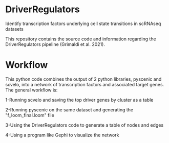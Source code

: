 # DriverRegulators
Identify transcription factors underlying cell state transitions in scRNAseq datasets

This repository contains the source code and information regarding the DriverRegulators pipeline (Grimaldi et al. 2021).

# Workflow

This python code combines the output of 2 python libraries, pyscenic and scvelo, into a network of transcription factors and associated target genes.
The general workflow is:

1-Running scvelo and saving the top driver genes by cluster as a table

2-Running pyscenic on the same dataset and generating the "f_loom_final.loom" file

3-Using the DriverRegulators code to generate a table of nodes and edges

4-Using a program like Gephi to visualize the network


